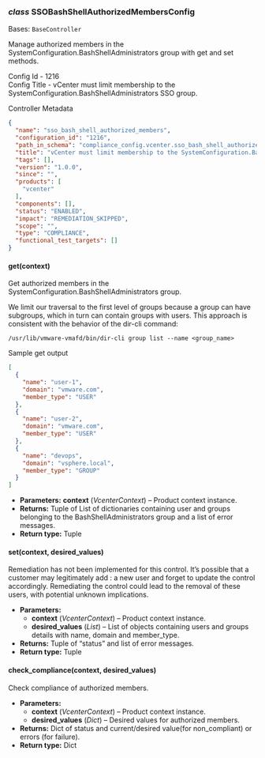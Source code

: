 ### *class* SSOBashShellAuthorizedMembersConfig

Bases: `BaseController`

Manage authorized members in the SystemConfiguration.BashShellAdministrators group with get and set methods.

Config Id - 1216
<br/>
Config Title - vCenter must limit membership to the SystemConfiguration.BashShellAdministrators SSO group.
<br/>

Controller Metadata
```json
{
  "name": "sso_bash_shell_authorized_members",
  "configuration_id": "1216",
  "path_in_schema": "compliance_config.vcenter.sso_bash_shell_authorized_members",
  "title": "vCenter must limit membership to the SystemConfiguration.BashShellAdministrators SSO group.",
  "tags": [],
  "version": "1.0.0",
  "since": "",
  "products": [
    "vcenter"
  ],
  "components": [],
  "status": "ENABLED",
  "impact": "REMEDIATION_SKIPPED",
  "scope": "",
  "type": "COMPLIANCE",
  "functional_test_targets": []
}
```

#### get(context)

Get authorized members in the SystemConfiguration.BashShellAdministrators group.

We limit our traversal to the first level of groups because a group can have subgroups, which in turn can
contain groups with users. This approach is consistent with the behavior of the dir-cli command:
<br/>
```shell
/usr/lib/vmware-vmafd/bin/dir-cli group list --name <group_name>
```

Sample get output
<br/>
```json
[
  {
    "name": "user-1",
    "domain": "vmware.com",
    "member_type": "USER"
  },
  {
    "name": "user-2",
    "domain": "vmware.com",
    "member_type": "USER"
  },
  {
    "name": "devops",
    "domain": "vsphere.local",
    "member_type": "GROUP"
  }
]
```

* **Parameters:**
  **context** (*VcenterContext*) – Product context instance.
* **Returns:**
  Tuple of List of dictionaries containing user and groups belonging to the BashShellAdministrators
  group and a list of error messages.
* **Return type:**
  Tuple

#### set(context, desired_values)

Remediation has not been implemented for this control. It’s possible that a customer may legitimately add
: a new user and forget to update the control accordingly. Remediating the control could lead to the removal
  of these users, with potential unknown implications.

* **Parameters:**
  * **context** (*VcenterContext*) – Product context instance.
  * **desired_values** (*List*) – List of objects containing users and groups details with name, domain and member_type.
* **Returns:**
  Tuple of “status” and list of error messages.
* **Return type:**
  Tuple

#### check_compliance(context, desired_values)

Check compliance of authorized members.

* **Parameters:**
  * **context** (*VcenterContext*) – Product context instance.
  * **desired_values** (*Dict*) – Desired values for authorized members.
* **Returns:**
  Dict of status and current/desired value(for non_compliant) or errors (for failure).
* **Return type:**
  Dict
